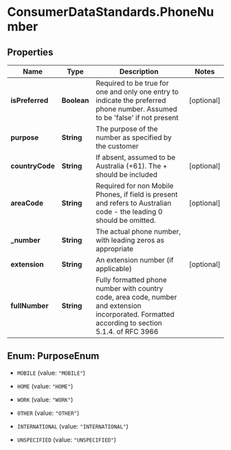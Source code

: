 # ConsumerDataStandards.PhoneNumber

## Properties
Name | Type | Description | Notes
------------ | ------------- | ------------- | -------------
**isPreferred** | **Boolean** | Required to be true for one and only one entry to indicate the preferred phone number.  Assumed to be &#39;false&#39; if not present | [optional] 
**purpose** | **String** | The purpose of the number as specified by the customer | 
**countryCode** | **String** | If absent, assumed to be Australia (+61). The + should be included | [optional] 
**areaCode** | **String** | Required for non Mobile Phones, if field is present and refers to Australian code - the leading 0 should be omitted. | [optional] 
**_number** | **String** | The actual phone number, with leading zeros as appropriate | 
**extension** | **String** | An extension number (if applicable) | [optional] 
**fullNumber** | **String** | Fully formatted phone number with country code, area code, number and extension incorporated. Formatted according to section 5.1.4. of RFC 3966 | 


<a name="PurposeEnum"></a>
## Enum: PurposeEnum


* `MOBILE` (value: `"MOBILE"`)

* `HOME` (value: `"HOME"`)

* `WORK` (value: `"WORK"`)

* `OTHER` (value: `"OTHER"`)

* `INTERNATIONAL` (value: `"INTERNATIONAL"`)

* `UNSPECIFIED` (value: `"UNSPECIFIED"`)




